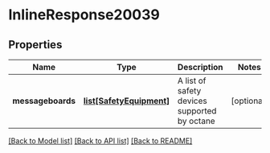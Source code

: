 # InlineResponse20039

## Properties
Name | Type | Description | Notes
------------ | ------------- | ------------- | -------------
**messageboards** | [**list[SafetyEquipment]**](SafetyEquipment.md) | A list of safety devices supported by octane | [optional] 

[[Back to Model list]](../README.md#documentation-for-models) [[Back to API list]](../README.md#documentation-for-api-endpoints) [[Back to README]](../README.md)

